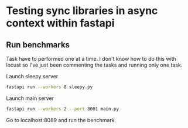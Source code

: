 # Testing sync libraries in async context within fastapi

## Run benchmarks

Task have to performed one at a time. I don't know how to do this with locust so I've just been commenting the tasks and running only one task.

Launch sleepy server
```sh
fastapi run --workers 8 sleepy.py
```

Launch main server
```sh
fastapi run --workers 2 --port 8001 main.py
```

Go to localhost:8089 and run the benchmark
